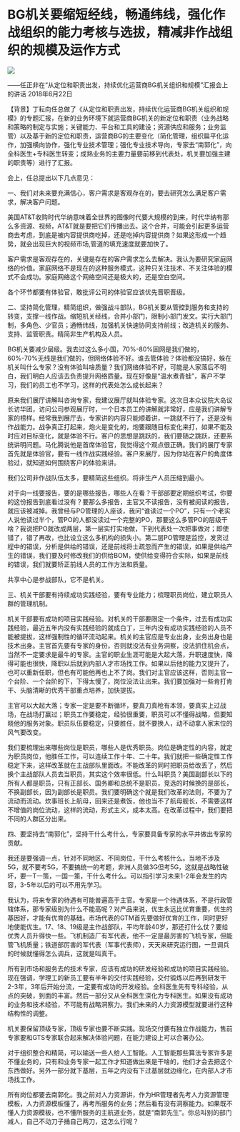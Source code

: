 # BG机关要缩短经线，畅通纬线，强化作战组织的能力考核与选拔，精减非作战组织的规模及运作方式
<img class="pv" src="https://api.visitor.plantree.me/visitor-badge/pv?namespace=plantree.me&key=renzhengfei-speeches/./docs/speeches/2018/06/BG机关要缩短经线，畅通纬线，强化作战组织的能力考核与选拔，精减非作战组织的规模及运作.md">


——任正非在“从定位和职责出发，持续优化运营商BG机关组织和规模”汇报会上的讲话
2018年6月22日



【背景】丁耘向任总做了《从定位和职责出发，持续优化运营商BG机关组织和规模》的专题汇报，在新的业务环境下就运营商BG机关的新定位和职责（业务战略和策略的制定与实施；关键能力、平台和工具的建设；资源供应和服务；业务监管）以及基于新的定位和职责，运营商BG的主要变化（简化管理，组织扁平化运作，加强横向协作，强化专业技术管理；强化专业技术导向，专家去“南郭化”，向全科医生+专科医生转变；成熟业务的主要力量要前移到代表处，机关要加强主建的职责等）进行了汇报。

会上，任总提出以下几点意见：

一、我们对未来要充满信心，客户需求是客观存在的，要去研究怎么满足客户需求，解决客户问题。

美国AT&T收购时代华纳意味着全世界的图像时代要大规模的到来，时代华纳有那么多资源、视频，AT&T就是要把它们传播出去。这个合并，可能会引起更多运营商去考虑，到底是被内容提供商吃掉，还是吃掉内容提供商？如果这形成一个趋势，就会出现巨大的视频市场,管道的填充速度就要加快了。

客户需求是客观存在的，关键是存在的客户需求怎么去解决。我认为要研究家庭网络的价值。家庭网络不是现在的这种服务模式，这种只关注技术、不关注体验的模式不会成功。家庭网络这个网络空间还是极大的，还是空白空间。

各个环节都要有体验官，敢批评公司的体验官应该优先晋职晋级。

二、坚持简化管理，精简组织，做强战斗部队，BG机关要从管控到服务和支持的转变，支撑一线作战。缩短机关经线，合并小部门，限制小部门发文。实行大部门制，多角色、少官员；通畅纬线，加强机关快速协同支持前线；改造机关的服务、支持、监管职责。精简非生产机构及人员。

BG机关要减少层级。我去过这么多小国，70%-80%固网是我们做的，60%-70%无线是我们做的，但网络体验不好。谁去管体验？体验都没搞好，躲在机关叫什么专家？没有体验叫啥质量？我们网络体验不好，可能是人家落后不明白，我们明白人应该去负责提升网络质量。现在好像是“温水煮青蛙”，客户不学习，我们的员工也不学习，这样的代表处怎么成长起来？

原来我们展厅讲解叫咨询专家，我建议展厅就叫体验专家。这次日本众议院大岛议长访华团，访问公司参观展厅时，一个日本员工的讲解就非常好，应是我们讲解专家的榜样。经常我到展厅去，专家讲的内容只能顺着讲，一跳就不行了，还是没有作战能力。战争真正打起来，炮火是变化的，炮要跟随目标变化来打，如果不能及时应对目标变化，就是体验不行。客户的思想是跳跃的，我们要随之跳跃，还要系统讲明问题。马化腾说他是首席体验官，我觉得这个观点很正确。我们的展厅专家首先就是体验官，要有一线作战实践经验。客户来展厅，因为你站在客户的角度体验过，就知道如何围绕客户的体验来讲。

我们公司非作战队伍太多，要精简这些组织。将非生产人员压缩到最小。

对于向一线要报告，要的是哪些报告，哪些人在看？干部部要定期组织考试，你要的这份报告到底看过没有？要那么多报告，主官又不读报告，没有被阅读的报告，就应该被减掉。我曾经与PO管理的人座谈，我问“谁读过一个PO”，只有一个老实人说他读过半个，管PO的人都没读过一个完整的PO，那要这么多管PO的层级干啥？我说把PO就改成两层，第一层实打实地做，下到代表处一次把事做对；即使错了，错了再改，也比设立这么多机构的损失小。第二层PO管理是监控，发货过程中的错误，分析是供给的错误，还是前线将士疏忽而产生的错误，如果是供给产生的错误，我们要及时修改我们的供给BOM，使供给变得符合实际，如果是前线的错误，我们就要矫正前线人员的工作方法和质量。

共享中心是参战部队，它不是机关。

三、机关干部要有持续成功实践经验，要有专业能力；梳理职员岗位，建立职员人群的管理机制。

机关干部要有成功的项目实践经验。对机关的干部要限定一个条件，过去有成功实践经验，最近五年内没有实践经验的就成白丁，三年内没有成功实践经验的人员不能被提拔，这样强制性的循环流动起来。机关的主官应是专业出身，业务出身也是技术出身。主官首先要有专家的身份，否则就没法有业务洞察，没法抓住机会点，当然不一定要求是最牛的专家。主官的职业生涯可能是大起大落，升职速度快，降得可能也很快，降职以后就到内部人才市场找工作。如果以后他的能力又提升了，也可以重新任职，但也有可能他再也上不了岗。我们对主官应该这样，否则主官一个台阶、一个台阶的下，下得太慢了，岗位没法让出来。我们要加强对一些肯打肯干、头脑清晰的优秀干部重点培养，加快提拔。

主官可以大起大落；专家一定是要不断循环，要真刀真枪有本领，要真实上过战场，在战场打赢过；职员工作要稳定，经验很重要，职员可以不懂得战略，但要知晓他的服务对象。职员队伍要稳定，只要胜任，就不要换人，动不动拿人家末位的风气要改变。

我们要梳理出来哪些岗位是职员，哪些人是优秀职员。岗位是确定性的内容，就定为职员岗位，他胜任工作，可以连续工作十年、二十年。我们就把一些确定性工作稳定下来，这样改革就在主战部队里面改。不能改革的同时把职员给改丢了，然后换个主战部队人员去当职员，其实这个效率很低。什么叫职员？美国副部长以下的所有人都是职员，只有正部长、国务卿和总统不是职员，竞选的时候换的是部长，不换副部长，因为副部长是职员。我们要明确这个就是我们改革的法则，不要为了流动而流动。炊事班长上航母，回来还是煮饭，他也当不了航母舰长，不需要这样不增值的岗位流动，这样的流动，形式主义，成本太高。在改革过程中，我们要把不同的人群区分出来。

四、要坚持去“南郭化”，坚持干什么考什么，专家要具备专家的水平并做出专家的贡献。

我还是要强调一点，针对不同地区、不同岗位，干什么考核什么。当地不涉及5G，就不要考5G，不要搞统一的考题，非洲人员做3G但考5G，这就是战略性破坏，要一T一策，一国一策，干什么考什么。可以指引学习未来1-2年会发生的内容，3-5年以后的可以不用先学习。

我认为，将来专家的待遇有可能普遍高于主官。专家是一个待遇体系，不是行政管辖体系，那专家级别为什么不能高呢？对产品来说，优生永远比优育重要，优生的基因好，才能有优育的基础。市场代表的GTM首先要做好优育的工作，同时更好地使能优生。17、18、19级是主作战部队，平均年龄40岁，那还打什么仗？要给优秀人员升得快一些。飞机制造厂有军代表，他不一定是最厉害的飞机专家，但能管飞机质量；铁道部厉害的军代表（军事代表师），天天来研究运行图，一旦调兵的时候就懂得怎么调兵，这就是叫真干。

所有到市场和服务去的技术专家，应该有成功的研发经验和成功的项目实践经验。现在强调，学理工的新员工要有半年的交付实践经验，交付锻炼以后再到研发干2-3年，3年后开始分流，一定要有成功的开发经验。全科医生先有专科经验，从点的突破，到面的丰富。然后一部分又从全科医生深化为专科医生。如果没有成功的业务和技术经验，不可能有战略洞察力。我们未来的人力资源模型就要进行这种结构性的调整。

机关要保留顶级专家，顶级专家也要不断实践。现场交付要有独立作战能力，售前专家要和GTS专家联合起来解决体验问题，在能力建设上可以合署办公。

对于组织整合和精简，可以输送一些人给人工智能。人工智能那些算法专家许多是不懂业务的，只有和业务专家一起工作才知道做出来是干啥的，他们才会去把这个东西做好。另外一部分就下基层，五年之内没有下过基层就边缘化，在内部人才市场找工作。

所有岗位都要去南郭化。我之前对人力资源讲，作为HR管理者先考人力资源管理模板，人力资源模板懂了，再考所服务的业务；然后看有没有洞察能力。如果既不懂人力资源模板，也不懂所服务的主航道业务，就是“南郭先生”。你总叫别的部门减人，自己不动刀子捅自己两刀，这怎么行呢？
